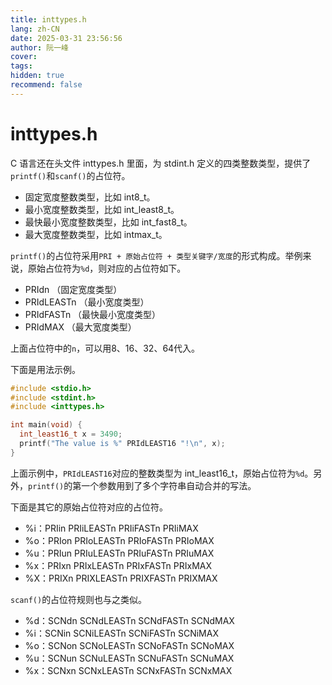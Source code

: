 ```yaml
---
title: inttypes.h
lang: zh-CN
date: 2025-03-31 23:56:56
author: 阮一峰
cover: 
tags:
hidden: true
recommend: false
---
```


# inttypes.h

C 语言还在头文件 inttypes.h 里面，为 stdint.h 定义的四类整数类型，提供了`printf()`和`scanf()`的占位符。

- 固定宽度整数类型，比如 int8_t。
- 最小宽度整数类型，比如 int_least8_t。
- 最快最小宽度整数类型，比如 int_fast8_t。
- 最大宽度整数类型，比如 intmax_t。

`printf()`的占位符采用`PRI + 原始占位符 + 类型关键字/宽度`的形式构成。举例来说，原始占位符为`%d`，则对应的占位符如下。

- PRIdn （固定宽度类型）
- PRIdLEASTn （最小宽度类型）
- PRIdFASTn （最快最小宽度类型）
- PRIdMAX （最大宽度类型）

上面占位符中的`n`，可以用8、16、32、64代入。

下面是用法示例。

```c
#include <stdio.h>
#include <stdint.h>
#include <inttypes.h>

int main(void) {
  int_least16_t x = 3490;
  printf("The value is %" PRIdLEAST16 "!\n", x);
}
```

上面示例中，`PRIdLEAST16`对应的整数类型为 int_least16_t，原始占位符为`%d`。另外，`printf()`的第一个参数用到了多个字符串自动合并的写法。

下面是其它的原始占位符对应的占位符。

- %i：PRIin    PRIiLEASTn    PRIiFASTn    PRIiMAX
- %o：PRIon    PRIoLEASTn    PRIoFASTn    PRIoMAX
- %u：PRIun    PRIuLEASTn    PRIuFASTn    PRIuMAX
- %x：PRIxn    PRIxLEASTn    PRIxFASTn    PRIxMAX
- %X：PRIXn    PRIXLEASTn    PRIXFASTn    PRIXMAX

`scanf()`的占位符规则也与之类似。

- %d：SCNdn    SCNdLEASTn    SCNdFASTn    SCNdMAX
- %i：SCNin    SCNiLEASTn    SCNiFASTn    SCNiMAX
- %o：SCNon    SCNoLEASTn    SCNoFASTn    SCNoMAX
- %u：SCNun    SCNuLEASTn    SCNuFASTn    SCNuMAX
- %x：SCNxn    SCNxLEASTn    SCNxFASTn    SCNxMAX

